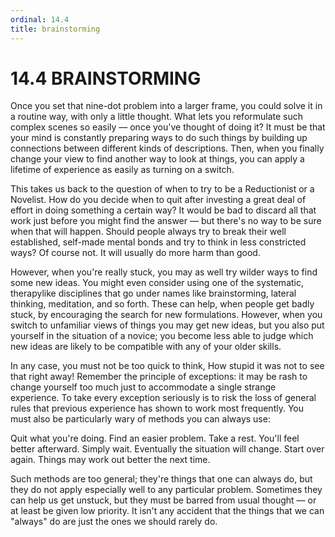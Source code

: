 ```yaml
---
ordinal: 14.4
title: brainstorming
---
```


# 14.4 BRAINSTORMING

Once you set that nine-dot problem into a larger frame, you could solve it in a routine way, with only a little thought. What lets you reformulate such complex scenes so easily &mdash; once you've thought of doing it? It must be that your mind is constantly preparing ways to do such things by building up connections between different kinds of descriptions. Then, when you finally change your view to find another way to look at things, you can apply a lifetime of experience as easily as turning on a switch.

This takes us back to the question of when to try to be a Reductionist or a Novelist. How do you decide when to quit after investing a great deal of effort in doing something a certain way? It would be bad to discard all that work just before you might find the answer &mdash; but there's no way to be sure when that will happen. Should people always try to break their well established, self-made mental bonds and try to think in less constricted ways? Of course not. It will usually do more harm than good.

However, when you're really stuck, you may as well try wilder ways to find some new ideas. You might even consider using one of the systematic, therapylike disciplines that go under names like brainstorming, lateral thinking, meditation, and so forth. These can help, when people get badly stuck, by encouraging the search for new formulations. However, when you switch to unfamiliar views of things you may get new ideas, but you also put yourself in the situation of a novice; you become less able to judge which new ideas are likely to be compatible with any of your older skills.

In any case, you must not be too quick to think, How stupid it was not to see that right away! Remember the principle of exceptions: it may be rash to change yourself too much just to accommodate a single strange experience. To take every exception seriously is to risk the loss of general rules that previous experience has shown to work most frequently. You must also be particularly wary of methods you can always use:

Quit what you're doing. Find an easier problem. Take a rest. You'll feel better afterward. Simply wait. Eventually the situation will change. Start over again. Things may work out better the next time.

Such methods are too general; they're things that one can always do, but they do not apply especially well to any particular problem. Sometimes they can help us get unstuck, but they must be barred from usual thought &mdash; or at least be given low priority. It isn't any accident that the things that we can "always" do are just the ones we should rarely do.
